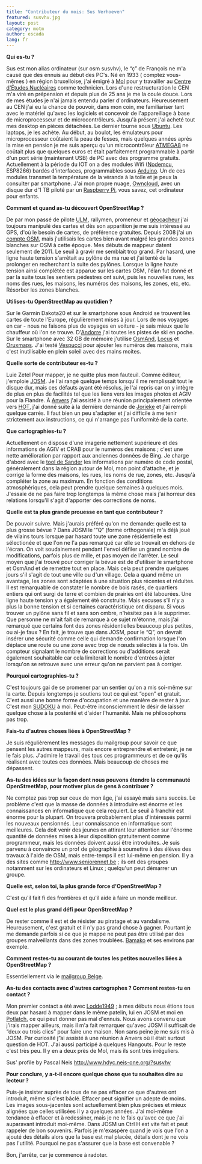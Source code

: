 ```yaml
---
title: "Contributeur du mois: Sus Verhoeven"
featured: susvhv.jpg
layout: post
category: motm
author: escada
lang: fr
---
```


**Qui es-tu ?**

Sus est mon alias ordinateur (sur osm susvhv), le “ç” de François ne m'a causé que des ennuis au début des PC's. Né en 1933 ( comptez vous-mêmes ) en région bruxelloise, j'ai émigré à [Mol](http://www.openstreetmap.org/relation/1263864) pour y travailler au [Centre d'Études Nucléaires](https://www.sckcen.be/fr) comme technicien. Lors d'une restructuration le CEN m'a viré en prépension et depuis plus de 25 ans je me la coule douce. Lors de mes études je n'ai jamais entendu parler d'ordinateurs. Heureusement au CEN j'ai eu la chance de pouvoir, dans mon coin, me familiariser tant avec le matériel qu'avec les logiciels et concevoir de l'appareillage à base de microprocesseur et de microcontrôleurs. Jusqu'à présent j'ai acheté tout mes desktop en pièces détachées. Le dernier tourne sous [Ubuntu](https://www.ubuntu.com/). Les laptops, je les achète. Au début, au boulot, les émulateurs pour microprocesseur coûtaient la peau de fesses, mais quelques années après la mise en pension je me suis aperçu qu'un microcontrôleur [ATMEGA8](https://nl.wikipedia.org/wiki/Atmel_AVR) ne coûtait plus que quelques euros et était parfaitement programmable à partir d'un port série (maintenant USB) de PC avec des programme gratuits. Actuellement à la période du IOT on a des modules Wifi ([Nodemcu](http://www.nodemcu.com/index_en.html), ESP8266) bardés d'interfaces, programmables sous [Arduino](https://www.arduino.cc/). Un de ces modules transmet la température de la véranda à la toile et je peux la consulter par smartphone. J'ai mon propre nuage, [Owncloud](https://owncloud.org/), avec un disque dur d'1 TB piloté par un [Raspberry Pi](https://www.raspberrypi.org/), vous savez, cet ordinateur pour enfants.

**Comment et quand as-tu découvert OpenStreetMap ?**

De par mon passé de pilote [ULM](https://fr.wikipedia.org/wiki/Planeur_ultra-l%C3%A9ger_motoris%C3%A9), rallymen, promeneur et [géocacheur](https://fr.wikipedia.org/wiki/G%C3%A9ocaching) j'ai toujours manipulé des cartes et dès son apparition je me suis intéressé au GPS, d'où le besoin de cartes, de préférence gratuites. Depuis 2008 j'ai un [compte OSM](http://www.openstreetmap.org/user/susvhv), mais j'utilisais les cartes bien avant malgré les grandes zones blanches sur OSM à cette époque. Mes débuts de mappeur datent seulement de 2011. Le seuil à gravir me semblait trop grand. Par hasard, une ligne haute tension s'arrêtait au pylône de ma rue et j'ai tenté de la prolonger en recherchant la suite des pylônes. Lorsque la ligne haute tension ainsi complétée est apparue sur les cartes OSM, l'élan fut donné et par la suite tous les sentiers pédestres ont suivi, puis les nouvelles rues, les noms des rues, les maisons, les numéros des maisons, les zones, etc, etc. Résorber les zones blanches.

**Utilises-tu OpenStreetMap au quotidien ?**

Sur le Garmin Dakota20 et sur le smartphone sous Android se trouvent les cartes de toute l'Europe, régulièrement mises à jour. Lors de nos voyages en car - nous ne faisons plus de voyages en voiture - je sais mieux que le chauffeur où l'on se trouve. D'[Andorre](http://www.openstreetmap.org/relation/9407) j'ai toutes les pistes de ski en poche. Sur le smartphone avec 32 GB de mémoire j'utilise [OsmAnd](http://osmand.net/), [Locus](http://www.locusmap.eu/) et [Oruxmaps](http://www.oruxmaps.com/). J'ai testé [Vespucci](https://wiki.openstreetmap.org/wiki/Vespucci) pour ajouter les numéros des maisons, mais c'est inutilisable en plein soleil avec des mains moites.

**Quelle sorte de contributeur es-tu ?**

Luie Zetel Pour mapper, je ne quitte plus mon fauteuil. Comme éditeur, j'emploie [JOSM](https://josm.openstreetmap.de/). Je l'ai rangé quelque temps lorsqu'il me remplissait tout le disque dur, mais ces défauts ayant été résolus, je l'ai repris car on y intègre de plus en plus de facilités tel que les liens vers les images photos et AGIV pour la Flandre. À [Anvers](http://www.openstreetmap.org/relation/59518) j'ai assisté à une réunion principalement orientée vers [HOT](https://hotosm.org/), j'ai donné suite à la dernière demande de [Jorieke](http://www.openstreetmap.org/user/Jorieke%20V) et j'ai rempli quelque carrés. Il faut bien un peu s'adapter et j'ai difficile à me tenir strictement aux instructions, ce qui n'arrange pas l'uniformité de la carte.

**Que cartographies-tu ?**

Actuellement on dispose d'une imagerie nettement supérieure et des informations de AGIV et CRAB pour le numéros des maisons ; c'est une nette amélioration par rapport aux anciennes données de Bing. Je charge d'abord avec le [tool de Sander](http://crab-import.osm.be/import.html) les informations par numéro de code postal, généralement dans la région autour de Mol, mon point d'attache, et je corrige la forme des maisons, les rues, les noms de rue, zones, etc. Jusqu'à compléter la zone au maximum. En fonction des conditions atmosphériques, cela peut prendre quelque semaines à quelques mois. J'essaie de ne pas faire trop longtemps la même chose mais j'ai horreur des relations lorsqu'il s'agit d'apporter des corrections de noms.

**Quelle est ta plus grande prouesse en tant que contributeur ?**

De pouvoir suivre. Mais j'aurais préféré qu'on me demande: quelle est ta plus grosse bévue ? Dans JOSM le '”Q” (forme orthogonale) m'a déjà joué de vilains tours lorsque par hasard toute une zone résidentielle est sélectionée et que l'on ne l'a pas remarqué car elle se trouvait en dehors de l'écran. On voit soudainement pendant l'envoi défiler un grand nombre de modifications, parfois plus de mille, et pas moyen de l'arrêter. Le seul moyen que j'ai trouvé pour corriger la bévue est de d'utiliser le smartphone et OsmAnd et de remettre tout en place. Mais cela peut prendre quelques jours s'il s'agit de tout une ville ou d'un village. Cela a quand même un avantage, les zones sont adaptées à une situation plus récentes et réduites. Il est remarquable de constater le nombre de bois rasés, de quartiers entiers qui ont surgi de terre et combien de prairies ont été labourées. Une ligne haute tension y a également été construite. Mais excuses s'il n'y a plus la bonne tension et si certaines caractéristique ont disparu. Si vous trouver un pylône sans fil et sans son ombre, n'hésitez pas à le supprimer. Que personne ne m'ait fait de remarque à ce sujet m'étonne, mais j'ai remarqué que certains font des zones résidentielles beaucoup plus petites, ou ai-je faux ? En fait, je trouve que dans JOSM, pour le “Q”, on devrait insérer une sécurité comme celle qui demande confirmation lorsque l'on déplace une route ou une zone avec trop de nœuds sélectés à la fois. Un compteur signalant le nombre de corrections ou d'additions serait également souhaitable car cela limiterait le nombre d'entrées à jeter lorsqu'on se retrouve avec une erreur qu'on ne parvient pas à corriger.

**Pourquoi cartographies-tu ?**

C'est toujours gai de se promener par un sentier qu'on a mis soi-même sur la carte. Depuis longtemps je soutiens tout ce qui est “open” et gratuit. C'est aussi une bonne forme d'occupation et une manière de rester à jour. C'est mon [SUDOKU](https://en.wikipedia.org/wiki/Sudoku) à moi. Peut-être inconsciemment le désir de laisser quelque chose à la postérité et d'aider l'humanité. Mais ne philosophons pas trop.

**Fais-tu d'autres choses liées à OpenStreetMap ?**

Je suis régulièrement les messages du mailgroup pour savoir ce que pensent les autres mappeurs, mais encore entreprendre et entretenir, je ne le fais plus. J'admire le travail des tous ces programmeurs et de ce qu'ils réalisent avec toutes ces données. Mais beaucoup de choses me dépassent.

**As-tu des idées sur la façon dont nous pouvons étendre la communauté OpenStreetMap, pour motiver plus de gens à contribuer ?**

Ne comptez pas trop sur ceux de mon âge, j'ai essayé mais sans succès. Le problème c'est que la masse de données à introduire est énorme et les connaissances en informatique que cela requiert. Le seuil à franchir est énorme pour la plupart. On trouvera probablement plus d'intéressés parmi les nouveaux pensionnés. Leur connaissance en informatique sont meilleures. Cela doit venir des jeunes en attirant leur attention sur l'énorme quantité de données mises à leur disposition gratuitement comme programmeur, mais les données doivent aussi être introduites. Je suis parvenu à convaincre un prof de géographie à soumettre à des élèves des travaux à l'aide de OSM, mais entre-temps il est lui-même en pension. Il y a des sites comme <http://www.seniorennet.be> ; ils ont des groupes notamment sur les ordinateurs et Linux ; quelqu'un peut démarrer un groupe.

**Quelle est, selon toi, la plus grande force d'OpenStreetMap ?**

C'est qu'il fait fi des frontières et qu'il aide à faire un monde meilleur.

**Quel est le plus grand défi pour OpenStreetMap ?**

De rester comme il est et de résister au piratage et au vandalisme. Heureusement, c'est gratuit et il n'y pas grand chose à gagner. Pourtant je me demande parfois si ce que je mappe ne peut pas être utilisé par des groupes malveillants dans des zones troublées. [Bamako](http://www.openstreetmap.org/node/27564954) et ses environs par exemple.

**Comment restes-tu au courant de toutes les petites nouvelles liées à OpenStreetMap ?**

Essentiellement via le [mailgroup Belge](https://lists.openstreetmap.org/listinfo/talk-be).

**As-tu des contacts avec d'autres cartographes ? Comment restes-tu en contact ?**

Mon premier contact a été avec [Lodde1949](http://www.openstreetmap.org/user/lodde1949) ; à mes débuts nous étions tous deux par hasard à mapper dans le même patelin, lui en JOSM et moi en [Potlatch](https://wiki.openstreetmap.org/wiki/Potlatch_2), ce qui peut donner pas mal d'ennuis. Nous avons convenu que j'irais mapper ailleurs, mais il m'a fait remarquer qu'avec JOSM il suffisait de “deux ou trois clics” pour faire une maison. Non sans peine je me suis mis à JOSM. Par curiosité j”ai assisté à une réunion à Anvers où il était surtout question de HOT. J'ai aussi participé à quelques Hangouts. Pour le reste c'est très peu. Il y en a deux près de Mol, mais ils sont très irréguliers.

Sus' profile by Pascal Neis <http://www.hdyc.neis-one.org/?susvhv>

**Pour conclure, y a-t-il encore quelque chose que tu souhaites dire au lecteur ?**

Puis-je insister auprès de tous de ne pas effacer ce que d'autres ont introduit, même si c'est bâclé. Effacer peut signifier un adepte de moins. Les images sous-jacentes sont actuellement bien plus précises et mieux alignées que celles utilisées il y a quelques années. J'ai moi-même tendance à effacer et à redessiner, mais je ne le fais qu'avec ce que j'ai auparavant introduit moi-même. Dans JOSM un Ctrl H est vite fait et peut rappeler de bon souvenirs. Parfois je m'exaspère quand je vois que l'on a ajouté des détails alors que la base est mal placée, détails dont je ne vois pas l'utilité. Pourquoi ne pas s'assurer que la base est convenable ?

Bon, j'arrête, car je commence à radoter.
